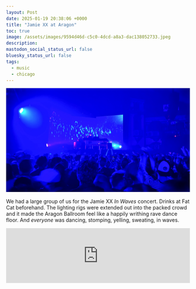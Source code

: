```yaml
---
layout: Post
date: 2025-01-19 20:38:06 +0000
title: "Jamie XX at Aragon"
toc: true
image: /assets/images/9594d46d-c5c0-4dcd-a8a3-dac138052733.jpeg
description: 
mastodon_social_status_url: false
bluesky_status_url: false
tags:
  - music
  - chicago
---
```



![Jamie XX at Aragon](/assets/images/9594d46d-c5c0-4dcd-a8a3-dac138052733.jpeg)

We had a large group of us for the Jamie XX _In Waves_ concert. Drinks at Fat Cat beforehand. The lighting rigs were extended out into the packed crowd and it made the Aragon Ballroom feel like a happily writhing rave dance floor. And _everyone_ was dancing, stomping, yelling, sweating, in waves.

<iframe allow="autoplay *; encrypted-media *;" frameborder="0" height="150" style="width:100%;max-width:660px;overflow:hidden;background:transparent;" sandbox="allow-forms allow-popups allow-same-origin allow-scripts allow-storage-access-by-user-activation allow-top-navigation-by-user-activation" src="https://embed.music.apple.com/us/album/all-you-children-feat-the-avalanches/1746750796?i=1746751708"></iframe>
